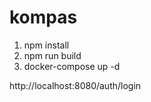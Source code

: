 # kompas

1. npm install
2. npm run build
3. docker-compose up -d

http://localhost:8080/auth/login

